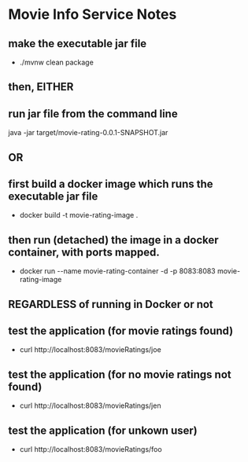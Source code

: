 # Movie Info Service Notes

## make the executable jar file
* ./mvnw clean package

## then, EITHER
## run jar file from the command line
java -jar target/movie-rating-0.0.1-SNAPSHOT.jar

## OR
## first build a docker image which runs the executable jar file
* docker build -t movie-rating-image .

## then run (detached) the image in a docker container, with ports mapped.
* docker run --name movie-rating-container -d -p 8083:8083 movie-rating-image 

## REGARDLESS of running in Docker or not

## test the application (for movie ratings found)
* curl http://localhost:8083/movieRatings/joe

## test the application (for no movie ratings not found)
* curl http://localhost:8083/movieRatings/jen

## test the application (for unkown user)
* curl http://localhost:8083/movieRatings/foo